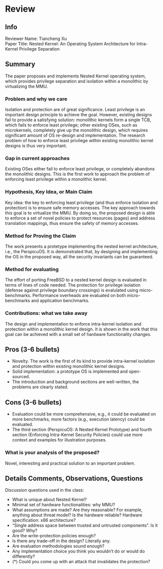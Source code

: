 # Review

## Info

Reviewer Name: Tiancheng Xu  
Paper Title: Nested Kernel: An Operating System Architecture for Intra-Kernel Privilege Separation

## Summary
The paper proposes and implements Nested Kernel operating system, which provides privilege separation and isolation within a monolithic by virtualizing the MMU. 

### Problem and why we care
Isolation and protection are of great significance. Least privilege is an important design principle to achieve the goal. However, existing designs fail to provide a satisfying solution: monolithic kernels form a single TCB, which fails to enforce least privilege; other existing OSes, such as microkernels, completely give up the monolithic design, which requires significant amount of OS re-design and implementation. The research problem of how to enforce least privilege within existing monolithic kernel designs is thus very important. 

### Gap in current approaches
Existing OSes either fail to enforce least privilege, or completely abandons the monolithic designs. This is the first work to approach the problem of enforcing least privilege within a monolithic kernel. 

### Hypothesis, Key Idea, or Main Claim
Key idea: the key to enforcing least privilege (and thus enforce isolation and protection) is to ensure safe memory accesses. The key approach towards this goal is to virtualize the MMU. By doing so, the proposed design is able to enforce a set of novel policies to protect resources (pages) and address translation mappings, thus ensure the safety of memory accesses. 

### Method for Proving the Claim
The work presents a protetype implementing the nested kernel architecture, i.e., the PerspicuOS. It is demonstrated that, by designing and implementing the OS in the proposed way, all the security invariants can be guaranteed. 

### Method for evaluating
The effort of porting FreeBSD to a nested kernel design is evaluated in terms of lines of code needed. 
The protection for privilege isolation (defense against privilege boundary crossings) is evalulated using micro-benchmarks. 
Performance overheads are evaluated on both micro-benchmarks and application benchmarks. 

### Contributions: what we take away
The design and implementation to enforce intra-kernel isolation and protection within a monolithic kernel design. It is shown in the work that this goal can be achieved with a small set of hardware functionality changes. 

## Pros (3-6 bullets)
- Novelty. The work is the first of its kind to provide intra-kernel isolation and protection within existing monolithic kernel designs.
- Solid implementation: a prototype OS is implemented and open-sourced. 
- The introduction and background sections are well-written, the problems are clearly stated. 

## Cons (3-6 bullets)
- Evaluation could be more comprehensive, e.g., it could be evaluated on more benchmarks, more factors (e.g., execution latency) could be evaluated. 
- The third section (PerspicuOS: A Nested Kernel Prototype) and fourth section (Enforcing Intra-Kernel Security Policies) could use more context and examples for illustration purposes. 

### What is your analysis of the proposed?
Novel, interesting and practical solution to an important problem. 

## Details Comments, Observations, Questions
Discussion questions used in the class:  
- What is unique about Nested Kernel? 
- Minimal set of hardware functionalities: why MMU? 
- What assumptions are made? Are they reasonable? For example, anything about threat model? Is the hardware reliable? Hardware specification: x86 architecture? 
- “Single address space between trusted and untrusted components”. Is it good? Why? 
- Are the write-protection policies enough? 
- Is there any trade-off in the design? Literally any. 
- Are evaluation methodologies sound enough? 
- Any implementation choice you think you wouldn’t do or would do differently? 
- (*) Could you come up with an attack that invalidates the protection? 

